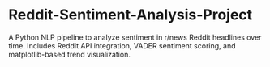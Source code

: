 # Reddit-Sentiment-Analysis-Project
A Python NLP pipeline to analyze sentiment in r/news Reddit headlines over time.   Includes Reddit API integration, VADER sentiment scoring, and matplotlib-based trend visualization.
